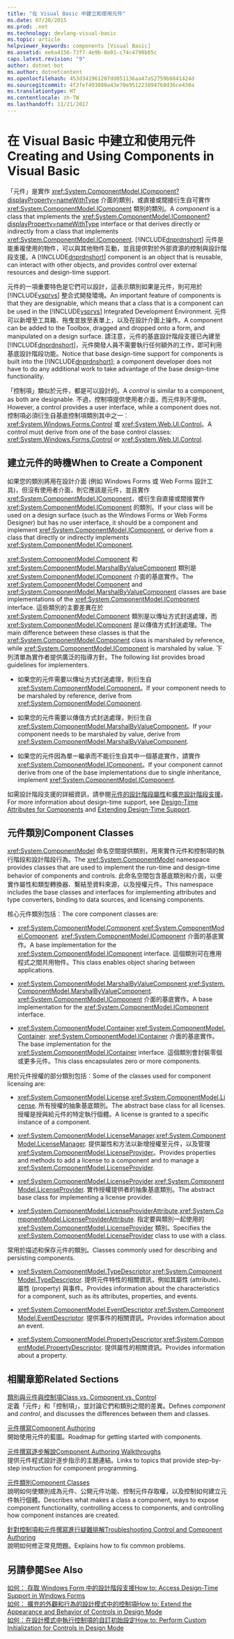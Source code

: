 ```yaml
---
title: "在 Visual Basic 中建立和使用元件"
ms.date: 07/20/2015
ms.prod: .net
ms.technology: devlang-visual-basic
ms.topic: article
helpviewer_keywords: components [Visual Basic]
ms.assetid: ee6a4156-73f7-4e9b-8e01-c74c4798b65c
caps.latest.revision: "9"
author: dotnet-bot
ms.author: dotnetcontent
ms.openlocfilehash: 453d341961207dd851136aa47a52759b0841424d
ms.sourcegitcommit: 4f3fef493080a43e70e951223894768d36ce430a
ms.translationtype: HT
ms.contentlocale: zh-TW
ms.lasthandoff: 11/21/2017
---
```

# <a name="creating-and-using-components-in-visual-basic"></a><span data-ttu-id="ab053-102">在 Visual Basic 中建立和使用元件</span><span class="sxs-lookup"><span data-stu-id="ab053-102">Creating and Using Components in Visual Basic</span></span>
<span data-ttu-id="ab053-103">「元件」是實作 <xref:System.ComponentModel.IComponent?displayProperty=nameWithType> 介面的類別，或直接或間接衍生自可實作 <xref:System.ComponentModel.IComponent> 類別的類別。</span><span class="sxs-lookup"><span data-stu-id="ab053-103">A *component* is a class that implements the <xref:System.ComponentModel.IComponent?displayProperty=nameWithType> interface or that derives directly or indirectly from a class that implements <xref:System.ComponentModel.IComponent>.</span></span> <span data-ttu-id="ab053-104">[!INCLUDE[dnprdnshort](~/includes/dnprdnshort-md.md)] 元件是能重複使用的物件，可以與其他物件互動，並且提供對於外部資源的控制與設計階段支援。</span><span class="sxs-lookup"><span data-stu-id="ab053-104">A [!INCLUDE[dnprdnshort](~/includes/dnprdnshort-md.md)] component is an object that is reusable, can interact with other objects, and provides control over external resources and design-time support.</span></span>  
  
 <span data-ttu-id="ab053-105">元件的一項重要特色是它們可以設計，這表示類別如果是元件，則可用於 [!INCLUDE[vsprvs](~/includes/vsprvs-md.md)] 整合式開發環境。</span><span class="sxs-lookup"><span data-stu-id="ab053-105">An important feature of components is that they are designable, which means that a class that is a component can be used in the [!INCLUDE[vsprvs](~/includes/vsprvs-md.md)] Integrated Development Environment.</span></span> <span data-ttu-id="ab053-106">元件可以新增至工具箱、拖曳並放至表單上，以及在設計介面上操作。</span><span class="sxs-lookup"><span data-stu-id="ab053-106">A component can be added to the Toolbox, dragged and dropped onto a form, and manipulated on a design surface.</span></span> <span data-ttu-id="ab053-107">請注意，元件的基底設計階段支援已內建至 [!INCLUDE[dnprdnshort](~/includes/dnprdnshort-md.md)]，元件開發人員不需要執行任何額外的工作，即可利用基底設計階段功能。</span><span class="sxs-lookup"><span data-stu-id="ab053-107">Notice that base design-time support for components is built into the [!INCLUDE[dnprdnshort](~/includes/dnprdnshort-md.md)]; a component developer does not have to do any additional work to take advantage of the base design-time functionality.</span></span>  
  
 <span data-ttu-id="ab053-108">「控制項」類似於元件，都是可以設計的。</span><span class="sxs-lookup"><span data-stu-id="ab053-108">A *control* is similar to a component, as both are designable.</span></span> <span data-ttu-id="ab053-109">不過，控制項提供使用者介面，而元件則不提供。</span><span class="sxs-lookup"><span data-stu-id="ab053-109">However, a control provides a user interface, while a component does not.</span></span> <span data-ttu-id="ab053-110">控制項必須衍生自基底控制項類別其中之一︰<xref:System.Windows.Forms.Control> 或 <xref:System.Web.UI.Control>。</span><span class="sxs-lookup"><span data-stu-id="ab053-110">A control must derive from one of the base control classes: <xref:System.Windows.Forms.Control> or <xref:System.Web.UI.Control>.</span></span>  
  
## <a name="when-to-create-a-component"></a><span data-ttu-id="ab053-111">建立元件的時機</span><span class="sxs-lookup"><span data-stu-id="ab053-111">When to Create a Component</span></span>  
 <span data-ttu-id="ab053-112">如果您的類別將用在設計介面 (例如 Windows Forms 或 Web Forms 設計工具)，但沒有使用者介面，則它應該是元件，並且實作 <xref:System.ComponentModel.IComponent>，或衍生自直接或間接實作 <xref:System.ComponentModel.IComponent> 的類別。</span><span class="sxs-lookup"><span data-stu-id="ab053-112">If your class will be used on a design surface (such as the Windows Forms or Web Forms Designer) but has no user interface, it should be a component and implement <xref:System.ComponentModel.IComponent>, or derive from a class that directly or indirectly implements <xref:System.ComponentModel.IComponent>.</span></span>  
  
 <span data-ttu-id="ab053-113"><xref:System.ComponentModel.Component> 和 <xref:System.ComponentModel.MarshalByValueComponent> 類別是 <xref:System.ComponentModel.IComponent> 介面的基底實作。</span><span class="sxs-lookup"><span data-stu-id="ab053-113">The <xref:System.ComponentModel.Component> and <xref:System.ComponentModel.MarshalByValueComponent> classes are base implementations of the <xref:System.ComponentModel.IComponent> interface.</span></span> <span data-ttu-id="ab053-114">這些類別的主要差異在於 <xref:System.ComponentModel.Component> 類別是以傳址方式封送處理，而 <xref:System.ComponentModel.IComponent> 是以傳值方式封送處理。</span><span class="sxs-lookup"><span data-stu-id="ab053-114">The main difference between these classes is that the <xref:System.ComponentModel.Component> class is marshaled by reference, while <xref:System.ComponentModel.IComponent> is marshaled by value.</span></span> <span data-ttu-id="ab053-115">下列清單為實作者提供廣泛的指導方針。</span><span class="sxs-lookup"><span data-stu-id="ab053-115">The following list provides broad guidelines for implementers.</span></span>  
  
-   <span data-ttu-id="ab053-116">如果您的元件需要以傳址方式封送處理，則衍生自 <xref:System.ComponentModel.Component>。</span><span class="sxs-lookup"><span data-stu-id="ab053-116">If your component needs to be marshaled by reference, derive from <xref:System.ComponentModel.Component>.</span></span>  
  
-   <span data-ttu-id="ab053-117">如果您的元件需要以傳值方式封送處理，則衍生自 <xref:System.ComponentModel.MarshalByValueComponent>。</span><span class="sxs-lookup"><span data-stu-id="ab053-117">If your component needs to be marshaled by value, derive from <xref:System.ComponentModel.MarshalByValueComponent>.</span></span>  
  
-   <span data-ttu-id="ab053-118">如果您的元件因為單一繼承而不能衍生自其中一個基底實作，請實作 <xref:System.ComponentModel.IComponent>。</span><span class="sxs-lookup"><span data-stu-id="ab053-118">If your component cannot derive from one of the base implementations due to single inheritance, implement <xref:System.ComponentModel.IComponent>.</span></span>  
  
 <span data-ttu-id="ab053-119">如需設計階段支援的詳細資訊，請參閱[元件的設計階段屬性](http://msdn.microsoft.com/library/12050fe3-9327-4509-9e21-4ee2494b95c3)和[擴充設計階段支援](http://msdn.microsoft.com/library/d6ac8a6a-42fd-4bc8-bf33-b212811297e2)。</span><span class="sxs-lookup"><span data-stu-id="ab053-119">For more information about design-time support, see [Design-Time Attributes for Components](http://msdn.microsoft.com/library/12050fe3-9327-4509-9e21-4ee2494b95c3) and [Extending Design-Time Support](http://msdn.microsoft.com/library/d6ac8a6a-42fd-4bc8-bf33-b212811297e2).</span></span>  
  
## <a name="component-classes"></a><span data-ttu-id="ab053-120">元件類別</span><span class="sxs-lookup"><span data-stu-id="ab053-120">Component Classes</span></span>  
 <span data-ttu-id="ab053-121"><xref:System.ComponentModel> 命名空間提供類別，用來實作元件和控制項的執行階段和設計階段行為。</span><span class="sxs-lookup"><span data-stu-id="ab053-121">The <xref:System.ComponentModel> namespace provides classes that are used to implement the run-time and design-time behavior of components and controls.</span></span> <span data-ttu-id="ab053-122">此命名空間包含基底類別和介面，以便實作屬性和類型轉換器、繫結至資料來源，以及授權元件。</span><span class="sxs-lookup"><span data-stu-id="ab053-122">This namespace includes the base classes and interfaces for implementing attributes and type converters, binding to data sources, and licensing components.</span></span>  
  
 <span data-ttu-id="ab053-123">核心元件類別包括︰</span><span class="sxs-lookup"><span data-stu-id="ab053-123">The core component classes are:</span></span>  
  
-   <span data-ttu-id="ab053-124"><xref:System.ComponentModel.Component>.</span><span class="sxs-lookup"><span data-stu-id="ab053-124"><xref:System.ComponentModel.Component>.</span></span> <span data-ttu-id="ab053-125"><xref:System.ComponentModel.IComponent> 介面的基底實作。</span><span class="sxs-lookup"><span data-stu-id="ab053-125">A base implementation for the <xref:System.ComponentModel.IComponent> interface.</span></span> <span data-ttu-id="ab053-126">這個類別可在應用程式之間共用物件。</span><span class="sxs-lookup"><span data-stu-id="ab053-126">This class enables object sharing between applications.</span></span>  
  
-   <span data-ttu-id="ab053-127"><xref:System.ComponentModel.MarshalByValueComponent>.</span><span class="sxs-lookup"><span data-stu-id="ab053-127"><xref:System.ComponentModel.MarshalByValueComponent>.</span></span> <span data-ttu-id="ab053-128"><xref:System.ComponentModel.IComponent> 介面的基底實作。</span><span class="sxs-lookup"><span data-stu-id="ab053-128">A base implementation for the <xref:System.ComponentModel.IComponent> interface.</span></span>  
  
-   <span data-ttu-id="ab053-129"><xref:System.ComponentModel.Container>.</span><span class="sxs-lookup"><span data-stu-id="ab053-129"><xref:System.ComponentModel.Container>.</span></span> <span data-ttu-id="ab053-130"><xref:System.ComponentModel.IContainer> 介面的基底實作。</span><span class="sxs-lookup"><span data-stu-id="ab053-130">The base implementation for the <xref:System.ComponentModel.IContainer> interface.</span></span> <span data-ttu-id="ab053-131">這個類別會封裝零個或更多元件。</span><span class="sxs-lookup"><span data-stu-id="ab053-131">This class encapsulates zero or more components.</span></span>  
  
 <span data-ttu-id="ab053-132">用於元件授權的部分類別包括︰</span><span class="sxs-lookup"><span data-stu-id="ab053-132">Some of the classes used for component licensing are:</span></span>  
  
-   <span data-ttu-id="ab053-133"><xref:System.ComponentModel.License>.</span><span class="sxs-lookup"><span data-stu-id="ab053-133"><xref:System.ComponentModel.License>.</span></span> <span data-ttu-id="ab053-134">所有授權的抽象基底類別。</span><span class="sxs-lookup"><span data-stu-id="ab053-134">The abstract base class for all licenses.</span></span> <span data-ttu-id="ab053-135">授權是授與給元件的特定執行個體。</span><span class="sxs-lookup"><span data-stu-id="ab053-135">A license is granted to a specific instance of a component.</span></span>  
  
-   <span data-ttu-id="ab053-136"><xref:System.ComponentModel.LicenseManager>.</span><span class="sxs-lookup"><span data-stu-id="ab053-136"><xref:System.ComponentModel.LicenseManager>.</span></span> <span data-ttu-id="ab053-137">提供屬性和方法以新增授權至元件，以及管理 <xref:System.ComponentModel.LicenseProvider>。</span><span class="sxs-lookup"><span data-stu-id="ab053-137">Provides properties and methods to add a license to a component and to manage a <xref:System.ComponentModel.LicenseProvider>.</span></span>  
  
-   <span data-ttu-id="ab053-138"><xref:System.ComponentModel.LicenseProvider>.</span><span class="sxs-lookup"><span data-stu-id="ab053-138"><xref:System.ComponentModel.LicenseProvider>.</span></span> <span data-ttu-id="ab053-139">實作授權提供者的抽象基底類別。</span><span class="sxs-lookup"><span data-stu-id="ab053-139">The abstract base class for implementing a license provider.</span></span>  
  
-   <span data-ttu-id="ab053-140"><xref:System.ComponentModel.LicenseProviderAttribute>.</span><span class="sxs-lookup"><span data-stu-id="ab053-140"><xref:System.ComponentModel.LicenseProviderAttribute>.</span></span> <span data-ttu-id="ab053-141">指定要與類別一起使用的 <xref:System.ComponentModel.LicenseProvider> 類別。</span><span class="sxs-lookup"><span data-stu-id="ab053-141">Specifies the <xref:System.ComponentModel.LicenseProvider> class to use with a class.</span></span>  
  
 <span data-ttu-id="ab053-142">常用於描述和保存元件的類別。</span><span class="sxs-lookup"><span data-stu-id="ab053-142">Classes commonly used for describing and persisting components.</span></span>  
  
-   <span data-ttu-id="ab053-143"><xref:System.ComponentModel.TypeDescriptor>.</span><span class="sxs-lookup"><span data-stu-id="ab053-143"><xref:System.ComponentModel.TypeDescriptor>.</span></span> <span data-ttu-id="ab053-144">提供元件特性的相關資訊，例如其屬性 (attribute)、屬性 (property) 與事件。</span><span class="sxs-lookup"><span data-stu-id="ab053-144">Provides information about the characteristics for a component, such as its attributes, properties, and events.</span></span>  
  
-   <span data-ttu-id="ab053-145"><xref:System.ComponentModel.EventDescriptor>.</span><span class="sxs-lookup"><span data-stu-id="ab053-145"><xref:System.ComponentModel.EventDescriptor>.</span></span> <span data-ttu-id="ab053-146">提供事件的相關資訊。</span><span class="sxs-lookup"><span data-stu-id="ab053-146">Provides information about an event.</span></span>  
  
-   <span data-ttu-id="ab053-147"><xref:System.ComponentModel.PropertyDescriptor>.</span><span class="sxs-lookup"><span data-stu-id="ab053-147"><xref:System.ComponentModel.PropertyDescriptor>.</span></span> <span data-ttu-id="ab053-148">提供屬性的相關資訊。</span><span class="sxs-lookup"><span data-stu-id="ab053-148">Provides information about a property.</span></span>  
  
## <a name="related-sections"></a><span data-ttu-id="ab053-149">相關章節</span><span class="sxs-lookup"><span data-stu-id="ab053-149">Related Sections</span></span>  
 [<span data-ttu-id="ab053-150">類別與元件與控制項</span><span class="sxs-lookup"><span data-stu-id="ab053-150">Class vs. Component vs. Control</span></span>](http://msdn.microsoft.com/library/db8b842e-44d9-40cc-a0f8-70fd189632c3)  
 <span data-ttu-id="ab053-151">定義「元件」和「控制項」，並討論它們和類別之間的差異。</span><span class="sxs-lookup"><span data-stu-id="ab053-151">Defines *component* and *control*, and discusses the differences between them and classes.</span></span>  
  
 [<span data-ttu-id="ab053-152">元件撰寫</span><span class="sxs-lookup"><span data-stu-id="ab053-152">Component Authoring</span></span>](http://msdn.microsoft.com/library/4a5a5e49-0378-4a31-83bc-24da0f1a727d)  
 <span data-ttu-id="ab053-153">開始使用元件的藍圖。</span><span class="sxs-lookup"><span data-stu-id="ab053-153">Roadmap for getting started with components.</span></span>  
  
 [<span data-ttu-id="ab053-154">元件撰寫逐步解說</span><span class="sxs-lookup"><span data-stu-id="ab053-154">Component Authoring Walkthroughs</span></span>](http://msdn.microsoft.com/library/c414cca9-2489-4208-8b38-954586d91c13)  
 <span data-ttu-id="ab053-155">提供元件程式設計逐步指示的主題連結。</span><span class="sxs-lookup"><span data-stu-id="ab053-155">Links to topics that provide step-by-step instruction for component programming.</span></span>  
  
 [<span data-ttu-id="ab053-156">元件類別</span><span class="sxs-lookup"><span data-stu-id="ab053-156">Component Classes</span></span>](http://msdn.microsoft.com/library/ce2e5647-e673-4c2b-8125-ffebbd9d71bc)  
 <span data-ttu-id="ab053-157">說明如何使類別成為元件、公開元件功能、控制元件存取權，以及控制如何建立元件執行個體。</span><span class="sxs-lookup"><span data-stu-id="ab053-157">Describes what makes a class a component, ways to expose component functionality, controlling access to components, and controlling how component instances are created.</span></span>  
  
 [<span data-ttu-id="ab053-158">針對控制項和元件撰寫進行疑難排解</span><span class="sxs-lookup"><span data-stu-id="ab053-158">Troubleshooting Control and Component Authoring</span></span>](../../framework/winforms/controls/troubleshooting-control-and-component-authoring.md)  
 <span data-ttu-id="ab053-159">說明如何修正常見問題。</span><span class="sxs-lookup"><span data-stu-id="ab053-159">Explains how to fix common problems.</span></span>  
  
## <a name="see-also"></a><span data-ttu-id="ab053-160">另請參閱</span><span class="sxs-lookup"><span data-stu-id="ab053-160">See Also</span></span>  
 [<span data-ttu-id="ab053-161">如何： 存取 Windows Form 中的設計階段支援</span><span class="sxs-lookup"><span data-stu-id="ab053-161">How to: Access Design-Time Support in Windows Forms</span></span>](http://msdn.microsoft.com/library/a84f8579-1f47-41b9-ba37-69030b0aff09)  
 [<span data-ttu-id="ab053-162">如何： 擴充的外觀和行為的設計模式中的控制項</span><span class="sxs-lookup"><span data-stu-id="ab053-162">How to: Extend the Appearance and Behavior of Controls in Design Mode</span></span>](http://msdn.microsoft.com/library/68f85054-2253-47f5-a4f2-3f1ac8c9f27b)  
 [<span data-ttu-id="ab053-163">如何：在設計模式中執行控制項的自訂初始設定</span><span class="sxs-lookup"><span data-stu-id="ab053-163">How to: Perform Custom Initialization for Controls in Design Mode</span></span>](http://msdn.microsoft.com/library/914eaa03-092f-4556-9160-b8a2a40641d9)
